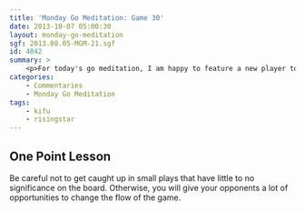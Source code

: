 ```yaml
---
title: 'Monday Go Meditation: Game 30'
date: 2013-10-07 05:00:30
layout: monday-go-meditation
sgf: 2013.08.05-MGM-21.sgf
id: 4042
summary: >
	<p>For today's go meditation, I am happy to feature a new player to the reviews: RisingStar! At his request, I will be going through an even game that I played with him recently. Overall, RisingStar played very well and surprised me numerous times with his decisions to take critical points and to give me an easy win. In fact, I would have to say that there were a number of times where I was at a rather disadvantageous position and might have lost if he had just been a bit more aggressive. Nonetheless, a job well done to RisingStar and I hope that you enjoy this review.</p>
categories:
	- Commentaries
	- Monday Go Meditation
tags:
	- kifu
	- risingstar
---
```


## One Point Lesson

Be careful not to get caught up in small plays that have little to no significance on the board. Otherwise, you will give your opponents a lot of opportunities to change the flow of the game.
